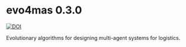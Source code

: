 # evo4mas 0.3.0

[![DOI](https://zenodo.org/badge/DOI/10.5281/zenodo.248966.svg)](https://doi.org/10.5281/zenodo.248966)

Evolutionary algorithms for designing multi-agent systems for logistics.

